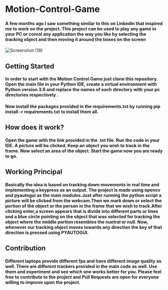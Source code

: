 # Motion-Control-Game

#### A few months ago I saw something similar to this on Linkedin that inspired me to work on the project. This project can be used to play any game in your PC or conrol any application the way you like by selecting the tracking object and then moving it around the boxes on the screen

![Screenshot (18)](https://user-images.githubusercontent.com/59216663/114544687-95e8c280-9c78-11eb-9e29-e43f64c2e1a9.png)


## Getting Started

#### In order to start with the Motion Control Game just clone this repository. Open the main file in your Python IDE, create a virtual environment with Python version 3.6 and replace the names of each directory with your pc directories respectively .

#### Now install the packages provided in the requirements.txt by running pip install -r requirements.txt to install them all.

## How does it work?

#### Open the game with the link provided in the .txt file. Run the code in your IDE. A picture will be clicked. Keep an object you wish to track in the frame. Now select an area of the object. Start the game now you are ready to go.  

## Working Principal

#### Basically the idea is based on tracking down movements in real time and implementing a keypress as an output. The project is made using opencv and pyautogui as the main modules.Just after running the python script a picture will be clicked from the webcam.Then we mark down or select the portion of the object or the person in the frame that we wish to track.After clicking enter,a screen appears that is divide into different parts or lines and a blue circle pointing on the object that was selected for tracking the object where the middle portion resembles the nuetral or null. Now, whenever our tracking object moves towards any direction  the key of that direction is pressed using PYAUTOGUI.

## Contribution

#### Different laptops provide different fps and have different image quality as well. There are different trackers provided in the main code as well. Use them and experiment and see which one works better for you. Please feel free to contribute to the project and Pull Requests are open for everyone willing to improve upon the project.
